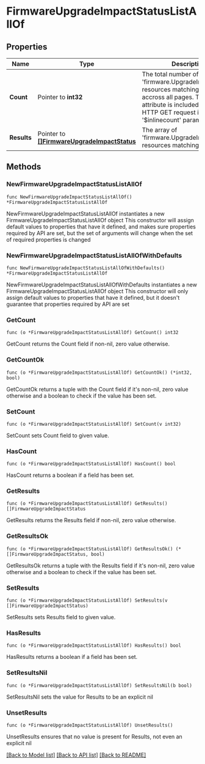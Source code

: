# FirmwareUpgradeImpactStatusListAllOf

## Properties

Name | Type | Description | Notes
------------ | ------------- | ------------- | -------------
**Count** | Pointer to **int32** | The total number of &#39;firmware.UpgradeImpactStatus&#39; resources matching the request, accross all pages. The &#39;Count&#39; attribute is included when the HTTP GET request includes the &#39;$inlinecount&#39; parameter. | [optional] 
**Results** | Pointer to [**[]FirmwareUpgradeImpactStatus**](firmware.UpgradeImpactStatus.md) | The array of &#39;firmware.UpgradeImpactStatus&#39; resources matching the request. | [optional] 

## Methods

### NewFirmwareUpgradeImpactStatusListAllOf

`func NewFirmwareUpgradeImpactStatusListAllOf() *FirmwareUpgradeImpactStatusListAllOf`

NewFirmwareUpgradeImpactStatusListAllOf instantiates a new FirmwareUpgradeImpactStatusListAllOf object
This constructor will assign default values to properties that have it defined,
and makes sure properties required by API are set, but the set of arguments
will change when the set of required properties is changed

### NewFirmwareUpgradeImpactStatusListAllOfWithDefaults

`func NewFirmwareUpgradeImpactStatusListAllOfWithDefaults() *FirmwareUpgradeImpactStatusListAllOf`

NewFirmwareUpgradeImpactStatusListAllOfWithDefaults instantiates a new FirmwareUpgradeImpactStatusListAllOf object
This constructor will only assign default values to properties that have it defined,
but it doesn't guarantee that properties required by API are set

### GetCount

`func (o *FirmwareUpgradeImpactStatusListAllOf) GetCount() int32`

GetCount returns the Count field if non-nil, zero value otherwise.

### GetCountOk

`func (o *FirmwareUpgradeImpactStatusListAllOf) GetCountOk() (*int32, bool)`

GetCountOk returns a tuple with the Count field if it's non-nil, zero value otherwise
and a boolean to check if the value has been set.

### SetCount

`func (o *FirmwareUpgradeImpactStatusListAllOf) SetCount(v int32)`

SetCount sets Count field to given value.

### HasCount

`func (o *FirmwareUpgradeImpactStatusListAllOf) HasCount() bool`

HasCount returns a boolean if a field has been set.

### GetResults

`func (o *FirmwareUpgradeImpactStatusListAllOf) GetResults() []FirmwareUpgradeImpactStatus`

GetResults returns the Results field if non-nil, zero value otherwise.

### GetResultsOk

`func (o *FirmwareUpgradeImpactStatusListAllOf) GetResultsOk() (*[]FirmwareUpgradeImpactStatus, bool)`

GetResultsOk returns a tuple with the Results field if it's non-nil, zero value otherwise
and a boolean to check if the value has been set.

### SetResults

`func (o *FirmwareUpgradeImpactStatusListAllOf) SetResults(v []FirmwareUpgradeImpactStatus)`

SetResults sets Results field to given value.

### HasResults

`func (o *FirmwareUpgradeImpactStatusListAllOf) HasResults() bool`

HasResults returns a boolean if a field has been set.

### SetResultsNil

`func (o *FirmwareUpgradeImpactStatusListAllOf) SetResultsNil(b bool)`

 SetResultsNil sets the value for Results to be an explicit nil

### UnsetResults
`func (o *FirmwareUpgradeImpactStatusListAllOf) UnsetResults()`

UnsetResults ensures that no value is present for Results, not even an explicit nil

[[Back to Model list]](../README.md#documentation-for-models) [[Back to API list]](../README.md#documentation-for-api-endpoints) [[Back to README]](../README.md)



